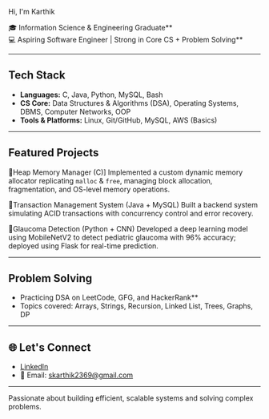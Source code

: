 Hi, I'm Karthik

🎓 Information Science & Engineering Graduate**  
💻 Aspiring Software Engineer | Strong in Core CS + Problem Solving**  

---

## Tech Stack  
- **Languages:** C, Java, Python, MySQL, Bash  
- **CS Core:** Data Structures & Algorithms (DSA), Operating Systems, DBMS, Computer Networks, OOP  
- **Tools & Platforms:** Linux, Git/GitHub, MySQL, AWS (Basics)  

---

## Featured Projects  
🔹Heap Memory Manager (C)]
Implemented a custom dynamic memory allocator replicating `malloc` & `free`, managing block allocation, fragmentation, and OS-level memory operations.  

🔹Transaction Management System (Java + MySQL) 
Built a backend system simulating ACID transactions with concurrency control and error recovery.  

🔹Glaucoma Detection (Python + CNN)
Developed a deep learning model using MobileNetV2 to detect pediatric glaucoma with 96% accuracy; deployed using Flask for real-time prediction.  

---

## Problem Solving  
- Practicing DSA on LeetCode, GFG, and HackerRank**  
- Topics covered: Arrays, Strings, Recursion, Linked List, Trees, Graphs, DP  

---

## 🌐 Let's Connect  
- [LinkedIn](https://www.linkedin.com/in/skarthikml)  
- 📧 Email: skarthik2369@gmail.com  

---
Passionate about building efficient, scalable systems and solving complex problems.

<!--
**karthik2369/Karthik2369** is a ✨ _special_ ✨ repository because its `README.md` (this file) appears on your GitHub profile.

Here are some ideas to get you started:

- 🔭 I’m currently working on ...
- 🌱 I’m currently learning ...
- 👯 I’m looking to collaborate on ...
- 🤔 I’m looking for help with ...
- 💬 Ask me about ...
- 📫 How to reach me: ...
- 😄 Pronouns: ...
- ⚡ Fun fact: ...
-->

